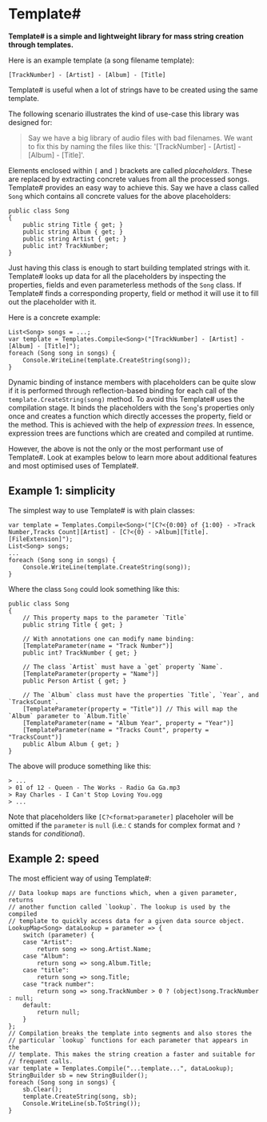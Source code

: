 Template#
=========

__Template# is a simple and lightweight library for mass string creation through templates.__

Here is an example template (a song filename template):

    [TrackNumber] - [Artist] - [Album] - [Title]

Template# is useful when a lot of strings have to be created using the same template.

The following scenario illustrates the kind of use-case this library was designed for:

>   Say we have a big library of audio files with bad filenames. We want to fix this
>   by naming the files like this: '[TrackNumber] - [Artist] - [Album] - [Title]'.

Elements enclosed within `[` and `]` brackets are called _placeholders_. These
are replaced by extracting concrete values from all the processed songs.
Template# provides an easy way to achieve this. Say we have a class called `Song`
which contains all concrete values for the above placeholders:

    public class Song
    {
        public string Title { get; }
        public string Album { get; }
        public string Artist { get; }
        public int? TrackNumber;
    }

Just having this class is enough to start building templated strings with it.
Template# looks up data for all the placeholders by inspecting the properties,
fields and even parameterless methods of the `Song` class. If Template# finds
a corresponding property, field or method it will use it to fill out the
placeholder with it.

Here is a concrete example:

    List<Song> songs = ...;
    var template = Templates.Compile<Song>("[TrackNumber] - [Artist] - [Album] - [Title]");
    foreach (Song song in songs) {
        Console.WriteLine(template.CreateString(song));
    }

Dynamic binding of instance members with placeholders can be quite slow if it is
performed through reflection-based binding for each call of the
`template.CreateString(song)` method. To avoid this Template# uses the compilation
stage. It binds the placeholders with the `Song`'s properties only once and
creates a function which directly accesses the property, field or the method.
This is achieved with the help of _expression trees_. In essence, expression
trees are functions which are created and compiled at runtime.

However, the above is not the only or the most performant use of Template#. Look
at examples below to learn more about additional features and most optimised
uses of Template#.

## Example 1: simplicity

The simplest way to use Template# is with plain classes:

    var template = Templates.Compile<Song>("[C?<{0:00} of {1:00} - >Track Number,Tracks Count][Artist] - [C?<{0} - >Album][Title].[FileExtension]");
    List<Song> songs;
    ...
    foreach (Song song in songs) {
        Console.WriteLine(template.CreateString(song));
    }

Where the class `Song` could look something like this:

    public class Song
    {
        // This property maps to the parameter `Title`
        public string Title { get; }
        
        // With annotations one can modify name binding:
        [TemplateParameter(name = "Track Number")]
        public int? TrackNumber { get; }
    
        // The class `Artist` must have a `get` property `Name`.
        [TemplateParameter(property = "Name")]
        public Person Artist { get; }
        
        // The `Album` class must have the properties `Title`, `Year`, and `TracksCount`.
        [TemplateParameter(property = "Title")] // This will map the `Album` parameter to `Album.Title`
        [TemplateParameter(name = "Album Year", property = "Year")]
        [TemplateParameter(name = "Tracks Count", property = "TracksCount")]
        public Album Album { get; }
    }

The above will produce something like this:

    > ...
    > 01 of 12 - Queen - The Works - Radio Ga Ga.mp3
    > Ray Charles - I Can't Stop Loving You.ogg
    > ...

Note that placeholders like `[C?<format>parameter]` placeholer will be omitted if the `parameter` is `null` (i.e.: `C` stands for complex format and `?` stands for _conditional_).


## Example 2: speed

The most efficient way of using Template#:

    // Data lookup maps are functions which, when a given parameter, returns
    // another function called `lookup`. The lookup is used by the compiled
    // template to quickly access data for a given data source object.
    LookupMap<Song> dataLookup = parameter => {
        switch (parameter) {
        case "Artist":
            return song => song.Artist.Name;
        case "Album":
            return song => song.Album.Title;
        case "title":
            return song => song.Title;
        case "track number":
            return song => song.TrackNumber > 0 ? (object)song.TrackNumber : null;
        default:
            return null;
        }
    };
    // Compilation breaks the template into segments and also stores the
    // particular `lookup` functions for each parameter that appears in the
    // template. This makes the string creation a faster and suitable for
    // frequent calls.
    var template = Templates.Compile("...template...", dataLookup);
    StringBuilder sb = new StringBuilder();
    foreach (Song song in songs) {
        sb.Clear();
        template.CreateString(song, sb);
        Console.WriteLine(sb.ToString());
    }
